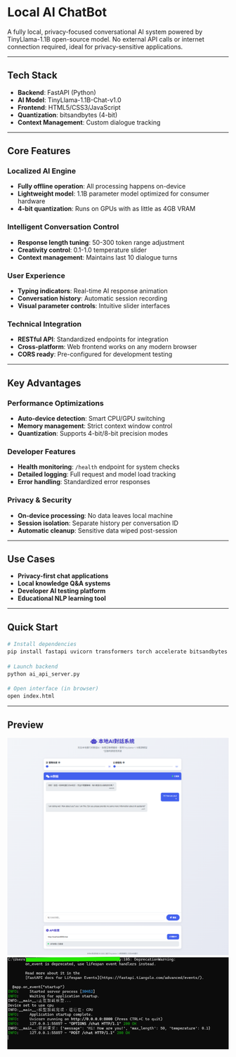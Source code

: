 # Local AI ChatBot

A fully local, privacy-focused conversational AI system powered by TinyLlama-1.1B open-source model. No external API calls or internet connection required, ideal for privacy-sensitive applications.

---

## Tech Stack
- **Backend**: FastAPI (Python)
- **AI Model**: TinyLlama-1.1B-Chat-v1.0
- **Frontend**: HTML5/CSS3/JavaScript
- **Quantization**: bitsandbytes (4-bit)
- **Context Management**: Custom dialogue tracking

---

## Core Features

### Localized AI Engine
+ **Fully offline operation**: All processing happens on-device
+ **Lightweight model**: 1.1B parameter model optimized for consumer hardware
+ **4-bit quantization**: Runs on GPUs with as little as 4GB VRAM

### Intelligent Conversation Control
+ **Response length tuning**: 50-300 token range adjustment
+ **Creativity control**: 0.1-1.0 temperature slider
+ **Context management**: Maintains last 10 dialogue turns

### User Experience
+ **Typing indicators**: Real-time AI response animation
+ **Conversation history**: Automatic session recording
+ **Visual parameter controls**: Intuitive slider interfaces

### Technical Integration
+ **RESTful API**: Standardized endpoints for integration
+ **Cross-platform**: Web frontend works on any modern browser
+ **CORS ready**: Pre-configured for development testing

---

## Key Advantages

### Performance Optimizations
+ **Auto-device detection**: Smart CPU/GPU switching
+ **Memory management**: Strict context window control
+ **Quantization**: Supports 4-bit/8-bit precision modes

### Developer Features
+ **Health monitoring**: `/health` endpoint for system checks
+ **Detailed logging**: Full request and model load tracking
+ **Error handling**: Standardized error responses

### Privacy & Security
+ **On-device processing**: No data leaves local machine
+ **Session isolation**: Separate history per conversation ID
+ **Automatic cleanup**: Sensitive data wiped post-session

---

## Use Cases
+ **Privacy-first chat applications**
+ **Local knowledge Q&A systems**
+ **Developer AI testing platform**
+ **Educational NLP learning tool**

---

## Quick Start
```bash
# Install dependencies
pip install fastapi uvicorn transformers torch accelerate bitsandbytes

# Launch backend
python ai_api_server.py

# Open interface (in browser)
open index.html
```
---

## Preview
<img src="Preview/Preview1.png"/>
<img src="Preview/Preview2.png"/>
